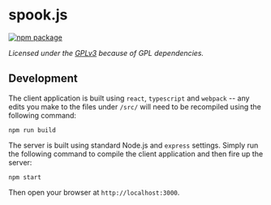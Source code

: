 # spook.js

[![npm package](https://nodei.co/npm/spook.js.png?downloads=true&downloadRank=true&stars=true)](https://nodei.co/npm/spook.js/)

*Licensed under the [GPLv3](https://github.com/arthurakay/spook.js/blob/master/LICENSE.md) because of GPL dependencies.*

## Development

The client application is built using `react`, `typescript` and `webpack` -- any edits you make to the files under 
`/src/` will need to be recompiled using the following command:

    npm run build
    
The server is built using standard Node.js and `express` settings. Simply run the following command to compile the client
application and then fire up the server:

    npm start
    
Then open your browser at `http://localhost:3000`.